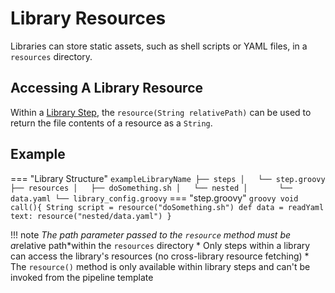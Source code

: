 # Library Resources

Libraries can store static assets, such as shell scripts or YAML files, in a `resources` directory.

## Accessing A Library Resource

Within a [Library Step](./library-steps.md), the `resource(String relativePath)` can be used to return the file contents of a resource as a `String`.

## Example

=== "Library Structure"
    ```
    exampleLibraryName
    ├── steps
    │   └── step.groovy
    ├── resources
    │   ├── doSomething.sh
    │   └── nested
    │       └── data.yaml
    └── library_config.groovy
    ```
=== "step.groovy"
    ```groovy
    void call(){
      String script = resource("doSomething.sh")
      def data = readYaml text: resource("nested/data.yaml")
    }
    ```

!!! note
    *The path parameter passed to the `resource` method must be a*relative path*within the `resources` directory
    * Only steps within a library can access the library's resources (no cross-library resource fetching)
    * The `resource()` method is only available within library steps and can't be invoked from the pipeline template
